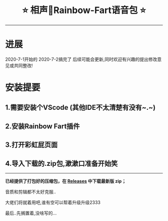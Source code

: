 <h1 align="center">
 ⭐️ 相声🌈Rainbow-Fart语音包 ⭐️ 
</h1>

---
# 进展
2020-7-1开始的
2020-7-2搞完了
后续可能会更新,同时欢迎有兴趣的提出修改意见或共同整改!

# 安装提要
## 1.需要安装个VScode (其他IDE不太清楚有没有~.~)
## 2.安装Rainbow Fart插件
## 3.打开彩虹屁页面
## 4.导入下载的.zip包,漱漱口准备开始笑

---

**已经提供了打包好的压缩包，在 [Releases](https://github.com/2984539695/Crosstalk-rainbow-fart/releases/tag/1.1) 中下载最新版 zip；**

音质和剪辑都不太好克服..

大佬们将就着用吧,谁有空可以帮着升级升级2333

最后..先搁置着,没啥写的...